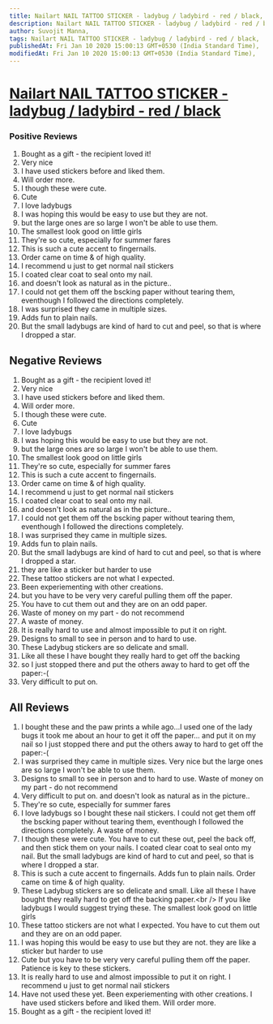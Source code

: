```yaml
---
title: Nailart NAIL TATTOO STICKER - ladybug / ladybird - red / black,
description: Nailart NAIL TATTOO STICKER - ladybug / ladybird - red / black,
author: Suvojit Manna,
tags: Nailart NAIL TATTOO STICKER - ladybug / ladybird - red / black,
publishedAt: Fri Jan 10 2020 15:00:13 GMT+0530 (India Standard Time),
modifiedAt: Fri Jan 10 2020 15:00:13 GMT+0530 (India Standard Time),
---
```


# [Nailart NAIL TATTOO STICKER - ladybug / ladybird - red / black](https://products.checkmycream.com/products/Nailart-NAIL-TATTOO-STICKER-ladybug-ladybird-red-black.html)

### Positive Reviews

<ol>
      <li>Bought as a gift - the recipient loved it!</li>
      <li>Very nice</li>
      <li>I have used stickers before and liked them.</li>
      <li>Will order more.</li>
      <li>I though these were cute.</li>
      <li>Cute</li>
      <li>I love ladybugs</li>
      <li>I was hoping this would be easy to use but they are not.  </li>
      <li>but the large ones are so large I won&#x27;t be able to use them.</li>
      <li>The smallest look good on little girls</li>
      <li>They&#x27;re so cute, especially for summer fares</li>
      <li>This is such a cute accent to fingernails.</li>
      <li>Order came on time &amp; of high quality.</li>
      <li>I recommend u just to get normal nail stickers</li>
      <li>I coated clear coat to seal onto my nail.</li>
      <li>and doesn&#x27;t look as natural as in the picture..</li>
      <li>I could not get them off the bscking paper without tearing them, eventhough I followed the directions completely.  </li>
      <li>I was surprised they came in multiple sizes.</li>
      <li>Adds fun to plain nails.</li>
      <li>But the small ladybugs are kind of hard to cut and peel, so that is where I dropped a star.</li>
</ol>


<h2>Negative Reviews</h2>
<ol>
<li> Bought as a gift - the recipient loved it!</li>
<li> Very nice</li>
<li> I have used stickers before and liked them.</li>
<li> Will order more.</li>
<li> I though these were cute.</li>
<li> Cute</li>
<li> I love ladybugs</li>
<li> I was hoping this would be easy to use but they are not.  </li>
<li> but the large ones are so large I won&#x27;t be able to use them.</li>
<li> The smallest look good on little girls</li>
<li> They&#x27;re so cute, especially for summer fares</li>
<li> This is such a cute accent to fingernails.</li>
<li> Order came on time &amp; of high quality.</li>
<li> I recommend u just to get normal nail stickers</li>
<li> I coated clear coat to seal onto my nail.</li>
<li> and doesn&#x27;t look as natural as in the picture..</li>
<li> I could not get them off the bscking paper without tearing them, eventhough I followed the directions completely.  </li>
<li> I was surprised they came in multiple sizes.</li>
<li> Adds fun to plain nails.</li>
<li> But the small ladybugs are kind of hard to cut and peel, so that is where I dropped a star.</li>
<li> they are like a sticker but harder to use</li>
<li> These tattoo stickers are not what I expected.  </li>
<li> Been experiementing with other creations.  </li>
<li> but you have to be very very careful pulling them off the paper.  </li>
<li> You have to cut them out and they are on an odd paper.</li>
<li> Waste of money on my part - do not recommend</li>
<li> A waste of money.</li>
<li> It is really hard to use and almost impossible to put it on right.</li>
<li> Designs to small to see in person and to hard to use.  </li>
<li> These Ladybug stickers are so delicate and small.</li>
<li> Like all these I have bought they really hard to get off the backing</li>
<li> so I just stopped there and put the others away to hard to get off the paper:-(</li>
<li> Very difficult to put on.</li>
</ol>

<h2>All Reviews</h2>

<ol>
    <li> I bought these and the paw prints a while ago...I used one of the lady bugs it took me about an hour to get it off the paper... and put it on my nail so I just stopped there and put the others away to hard to get off the paper:-(</li>
    <li> I was surprised they came in multiple sizes. Very nice but the large ones are so large I won&#x27;t be able to use them.</li>
    <li> Designs to small to see in person and to hard to use.  Waste of money on my part - do not recommend</li>
    <li> Very difficult to put on. and doesn&#x27;t look as natural as in the picture..</li>
    <li> They&#x27;re so cute, especially for summer fares</li>
    <li> I love ladybugs so I bought these nail stickers.  I could not get them off the bscking paper without tearing them, eventhough I followed the directions completely.  A waste of money.</li>
    <li> I though these were cute. You have to cut these out, peel the back off, and then stick them on your nails. I coated clear coat to seal onto my nail. But the small ladybugs are kind of hard to cut and peel, so that is where I dropped a star.</li>
    <li> This is such a cute accent to fingernails. Adds fun to plain nails. Order came on time &amp; of high quality.</li>
    <li> These Ladybug stickers are so delicate and small. Like all these I have bought they really hard to get off the backing paper.&lt;br /&gt; If you like ladybugs I would suggest trying these. The smallest look good on little girls</li>
    <li> These tattoo stickers are not what I expected.  You have to cut them out and they are on an odd paper.</li>
    <li> I was hoping this would be easy to use but they are not.  they are like a sticker but harder to use</li>
    <li> Cute but you have to be very very careful pulling them off the paper.  Patience is key to these stickers.</li>
    <li> It is really hard to use and almost impossible to put it on right. I recommend u just to get normal nail stickers</li>
    <li> Have not used these yet.  Been experiementing with other creations.  I have used stickers before and liked them. Will order more.</li>
    <li> Bought as a gift - the recipient loved it!</li>
</ol>





